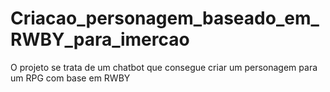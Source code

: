 # Criacao_personagem_baseado_em_RWBY_para_imercao
O projeto se trata de um chatbot que consegue criar um personagem para um RPG com base em RWBY
